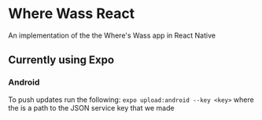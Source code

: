 # Where Wass React
An implementation of the the Where's Wass app in React Native
## Currently using Expo
### Android
To push updates run the following:
`expo upload:android --key <key>` where the <key> is a path to the JSON service key that we made
